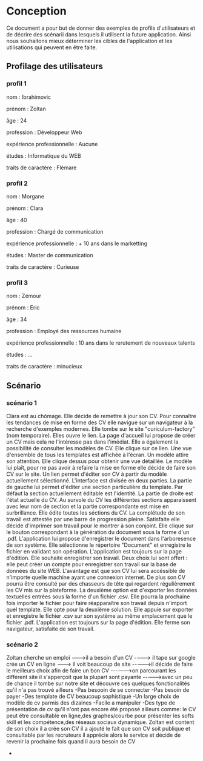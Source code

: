 # Conception

Ce document a pour but de donner des exemples de profils d'utilisateurs et de décrire des scénarii dans lesquels il utilisent la future application.
Ainsi nous souhaitons mieux déterminer les cibles de l'application et les utilisations qui peuvent en être faite.

## Profilage des utilisateurs

### profil 1

nom : Ibrahimovic

prénom : Zoltan

âge : 24

profession : Développeur Web

expérience professionnelle : Aucune

études : Informatique du WEB

traits de caractère : Flèmare

### profil 2

nom : Morgane

prénom : Clara

âge : 40

profession : Chargé de communication

expérience professionnelle : + 10 ans dans le marketting

études : Master de communication

traits de caractère : Curieuse

### profil 3

nom : Zémour

prénom : Eric

âge : 34

profession : Employé des ressources humaine

expérience professionnelle : 10 ans dans le rerutement de nouveaux talents

études : ...

traits de caractère : minucieux

## Scénario

### scénario 1

Clara est au chômage. Elle décide de remettre à jour son CV. Pour connaître les tendances de mise en forme des CV elle navigue sur un navigateur à la recherche d'exemples modernes.
Elle tombe sur le site "curiculum-factory" (nom temporaire). Elles ouvre le lien. La page d'accueil lui propose de créer un CV mais cela ne l'intéresse pas dans l'imédiat. Elle a également
la possibilité de consulter les modèles de CV. Elle clique sur ce lien. Une vue d'ensemble de tous les templates est affichée à l'écran. Un modèle attire son attention. Elle clique 
dessus pour obtenir une vue détaillée. Le modèle lui plaît, pour ne pas avoir à refaire la mise en forme elle décide de faire son CV sur le site. Un lien permet d'éditer son CV à partir
du modèle actuellement sélectionné. L'interface est divisée en deux parties. La partie de gauche lui permet d'éditer une section particulière du template. Par défaut la section
actuellement éditable est l'identité. La partie de droite est l'état actuelle du CV. Au survole du CV les différentes sections apparaissent avec leur nom de section et la partie 
correspondante est mise en surbrillance.
Elle édite toutes les séctions du CV. La complétude de son travail est attestée par une barre de progression pleine. Satisfaite elle décide d'imprimer son travail pour le montrer à son
conjoint. Elle clique sur le bouton correspondant à la génération du document sous la forme d'un .pdf. L'application lui propose d'enregistrer le document dans l'arboresence de son
système. Elle sélectionne le répertoire "Document" et enregistre le fichier en validant son opération. L'application est toujours sur la page d'édition. Elle souhaite enregistrer
son travail. Deux choix lui sont offert : elle peut créer un compte pour enregistrer son travail sur la base de données du site WEB. L'avantage est que son CV lui sera accéssible de 
n'importe quelle machine ayant une connexion internet. De plus son CV pourra être consulté par des chasseurs de tête qui regardent régulièrement les CV mis sur la plateforme. La deuxième
option est d'exporter les données textuelles entrées sous la forme d'un fichier .csv. Elle pourra la prochaine fois importer le fichier pour faire réapparaître son travail depuis
n'import quel template. Elle opte pour la deuxième solution. Elle appuie sur exporter et enregistre le fichier .csv sur son système au même emplacement que le fichier .pdf. L'application
est toujours sur la page d'édition. Elle ferme son navigateur, satisfaite de son travail.


### scénario 2
Zoltan cherche un emploi --->il a besoin d'un CV ----> il tape sur google crée un CV en ligne ---> il voit beaucoup de site ----->il décide de faire le meilleurs choix afin de faire un bon CV ------>on parcourant les différent site il s'apperçoit que la plupart sont payante ----->avec un peu de chance il tombe sur notre site et découvre ces quelques fonctionalités qu'il n'a pas trouvé ailleurs
-Pas besooin de se connecter
-Pas besoin de payer
-Des template de CV beaucoup sophistiqué
-Un large choix de modèle de  cv   parmis des dizaines
-Facile a manipuler
-Des type de présentation de cv qu'il n'ont pas encore été proposé ailleurs comme: le CV peut être consultable en ligne,des graphes/courbe pour présenter les softs skill et les compétence,des réseaux sociaux dynamique.
Zoltan est content de son choix il a crée son CV il a ajouté le fait que son CV soit publique et consultable par les recruteurs  il apprécie alors le service et décide de revenir la prochaine fois quand il aura besoin de CV

-
